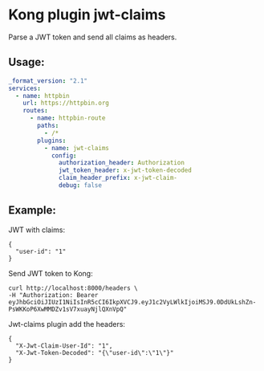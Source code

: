# Kong plugin jwt-claims

Parse a JWT token and send all claims as headers.

## Usage:
```yml
_format_version: "2.1"
services:
  - name: httpbin
    url: https://httpbin.org
    routes:
      - name: httpbin-route
        paths:
          - /*
        plugins:
          - name: jwt-claims
            config:
              authorization_header: Authorization
              jwt_token_header: x-jwt-token-decoded
              claim_header_prefix: x-jwt-claim-
              debug: false
```

## Example:

JWT with claims:
```
{
  "user-id": "1"
}
```

Send JWT token to Kong:
```
curl http://localhost:8000/headers \
-H "Authorization: Bearer eyJhbGciOiJIUzI1NiIsInR5cCI6IkpXVCJ9.eyJ1c2VyLWlkIjoiMSJ9.0DdUkLshZn-PsWKKoP6XwMMDZv1sV7xuayNjlQXnVpQ"
```

Jwt-claims plugin add the headers:

```
{
  "X-Jwt-Claim-User-Id": "1",
  "X-Jwt-Token-Decoded": "{\"user-id\":\"1\"}"
}
```

